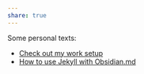 ```yaml
---
share: true
---
```

Some personal texts:

- [Check out my work setup](./_pages/my-digital-workbench.md)
- [How to use Jekyll with Obsidian.md](./guide/_posts/2022-10-15-jekyll-with-obsidian.md)